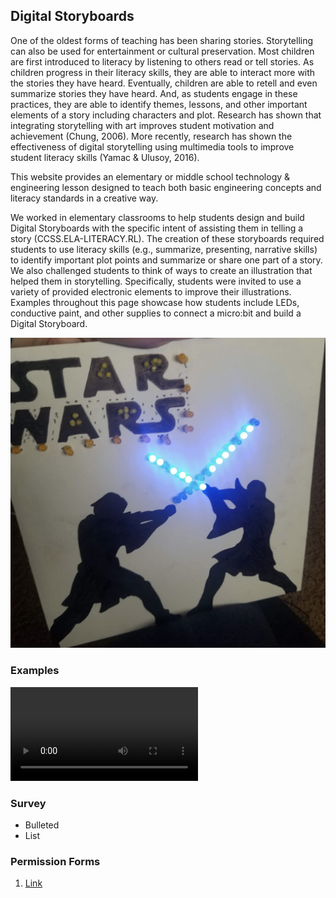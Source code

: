 ## Digital Storyboards

One of the oldest forms of teaching has been sharing stories. Storytelling can also be used for entertainment or cultural preservation. Most children are first introduced to literacy by listening to others read or tell stories. As children progress in their literacy skills, they are able to interact more with the stories they have heard. Eventually, children are able to retell and even summarize stories they have heard. And, as students engage in these practices, they are able to identify themes, lessons, and other important elements of a story including characters and plot. Research has shown that integrating storytelling with art improves student motivation and achievement (Chung, 2006). More recently, research has shown the effectiveness of digital storytelling using multimedia tools to improve student literacy skills (Yamac & Ulusoy, 2016). 

This website provides an elementary or middle school technology & engineering lesson designed to teach both basic engineering concepts and literacy standards in a creative way.

We worked in elementary classrooms to help students design and build Digital Storyboards with the specific intent of assisting them in telling a story (CCSS.ELA-LITERACY.RL). The creation of these storyboards required students to use literacy skills (e.g., summarize, presenting, narrative skills) to identify important plot points and summarize or share one part of a story. We also challenged students to think of ways to create an illustration that helped them in storytelling. Specifically, students were invited to use a variety of provided electronic elements to improve their illustrations. Examples throughout this page showcase how students include LEDs, conductive paint, and other supplies to connect a micro:bit and build a Digital Storyboard.

![Image](https://github.com/jessica-yauney/digital-storyboards/blob/gh-pages/starwars.png?raw=true)

### Examples

<video src="https://user-images.githubusercontent.com/169707/126715420-991ad821-9ac8-4b66-b79e-e0966e0f3a89.mp4" controls="controls" style="max-width: 730px;">
</video>

### Survey

- Bulleted
- List

### Permission Forms

1. [Link](url) 
